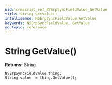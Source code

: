```yaml
---
uid: crmscript_ref_NSErpSyncFieldValue_GetValue
title: String GetValue()
intellisense: NSErpSyncFieldValue.GetValue
keywords: NSErpSyncFieldValue, GetValue
so.topic: reference
---
```


# String GetValue()

**Returns:** String

```crmscript
NSErpSyncFieldValue thing;
String value  = thing.GetValue();
```

